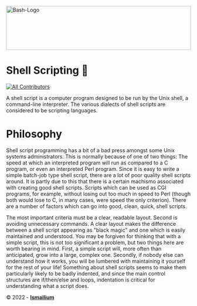 <img src="https://cdn.worldvectorlogo.com/logos/bash-1.svg" alt="Bash-Logo" height="120px" width="100%" />

# Shell Scripting :100:

<!-- ALL-CONTRIBUTORS-BADGE:START - Do not remove or modify this section -->

[![All Contributors](https://img.shields.io/badge/all_contributors-1-orange.svg?style=flat-square)](#contributors-)

<!-- ALL-CONTRIBUTORS-BADGE:END -->

A shell script is a computer program designed to be run by the Unix shell, a command-line interpreter. The various dialects of shell scripts are considered to be scripting languages.

# Philosophy

Shell script programming has a bit of a bad press amongst some Unix systems administrators. This is normally because of one of two things:
The speed at which an interpreted program will run as compared to a C program, or even an interpreted Perl program.
Since it is easy to write a simple batch-job type shell script, there are a lot of poor quality shell scripts around.
It is partly due to this that there is a certain machismo associated with creating good shell scripts. Scripts which can be used as CGI programs, for example, without losing out too much in speed to Perl (though both would lose to C, in many cases, were speed the only criterion).
There are a number of factors which can go into good, clean, quick, shell scripts.

The most important criteria must be a clear, readable layout.
Second is avoiding unnecessary commands.
A clear layout makes the difference between a shell script appearing as "black magic" and one which is easily maintained and understood.
You may be forgiven for thinking that with a simple script, this is not too significant a problem, but two things here are worth bearing in mind.
First, a simple script will, more often than anticipated, grow into a large, complex one.
Secondly, if nobody else can understand how it works, you will be lumbered with maintaining it yourself for the rest of your life!
Something about shell scripts seems to make them particularly likely to be badly indented, and since the main control structures are if/then/else and loops, indentation is critical for understanding what a script does.

&copy; 2022 - <a href="https://ismailium.vercel.app/"><b>Ismailium</b></a>
